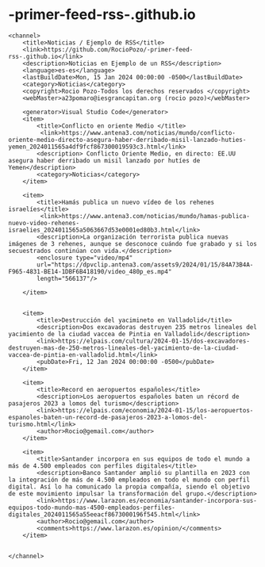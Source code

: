 # -primer-feed-rss-.github.io

<?xml version="1.0" encoding="utf-8" ?>
<rss version="2.0">

    <channel>
        <title>Noticias / Ejemplo de RSS</title>
        <link>https://github.com/RocioPozo/-primer-feed-rss-.github.io</link>
        <description>Noticias en Ejemplo de un RSS</description>
        <language>es-es</language>
        <lastBuildDate>Mon, 15 Jan 2024 00:00:00 -0500</lastBuildDate>
        <category>Noticias</category>
        <copyright>Rocio Pozo-Todos los derechos reservados </copyright>
        <webMaster>a23pomaro@iesgrancapitan.org (rocio pozo)</webMaster>
        
        <generator>Visual Studio Code</generator>
        <item>
            <title>Conflicto en oriente Medio </title>
             <link>https://www.antena3.com/noticias/mundo/conflicto-oriente-medio-directo-asegura-haber-derribado-misil-lanzado-huties-yemen_2024011565a4df9fcf867300019593c3.html</link>
            <description> Conflicto Oriente Medio, en directo: EE.UU asegura haber derribado un misil lanzado por hutíes de Yemen</description>
            <category>Noticias</category>
        </item>

        <item>
            <title>Hamás publica un nuevo vídeo de los rehenes israelíes</title>
             <link>https://www.antena3.com/noticias/mundo/hamas-publica-nuevo-video-rehenes-israelies_2024011565a5063667d53e0001ed80b3.html</link> 
            <description>La organización terrorista publica nuevas imágenes de 3 rehenes, aunque se desconoce cuándo fue grabado y si los secuestrados continúan con vida.</description>
            <enclosure type="video/mp4" 
            url="https://dpvclip.antena3.com/assets9/2024/01/15/84A73B4A-F965-4831-BE14-1DBF6B418190/video_480p_es.mp4" 
            length="566137"/>
            
        </item>


        <item>
            <title>Destrucción del yacimineto en Valladolid</title>
            <description>Dos excavadoras destruyen 235 metros lineales del yacimiento de la ciudad vaccea de Pintia en Valladolid</description>
            <link>https://elpais.com/cultura/2024-01-15/dos-excavadores-destruyen-mas-de-250-metros-lineales-del-yacimiento-de-la-ciudad-vaccea-de-pintia-en-valladolid.html</link>
            <pubDate>Fri, 12 Jan 2024 00:00:00 -0500</pubDate>
        </item>

        <item>
            <title>Record en aeropuertos españoles</title>
            <description>Los aeropuertos españoles baten un récord de pasajeros 2023 a lomos del turismo</description>
            <link>https://elpais.com/economia/2024-01-15/los-aeropuertos-espanoles-baten-un-record-de-pasajeros-2023-a-lomos-del-turismo.html</link> 
            <author>Rocio@gemail.com</author>
        </item>

        <item>
            <title>Santander incorpora en sus equipos de todo el mundo a más de 4.500 empleados con perfiles digitales</title>
            <description>Banco Santander amplió su plantilla en 2023 con la integración de más de 4.500 empleados en todo el mundo con perfil digital. Así lo ha comunicado la propia compañía, siendo el objetivo de este movimiento impulsar la transformación del grupo.</description>
            <link>https://www.larazon.es/economia/santander-incorpora-sus-equipos-todo-mundo-mas-4500-empleados-perfiles-digitales_2024011565a55eeacf8673000196f545.html</link> 
            <author>Rocio@gemail.com</author>
            <comments>https://www.larazon.es/opinion/</comments>
        </item>


    </channel>
</rss>

